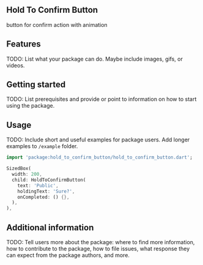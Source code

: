 ## Hold To Confirm Button

button for confirm action with animation 

## Features

TODO: List what your package can do. Maybe include images, gifs, or videos.

## Getting started

TODO: List prerequisites and provide or point to information on how to
start using the package.

## Usage

TODO: Include short and useful examples for package users. Add longer examples
to `/example` folder.

```dart
import 'package:hold_to_confirm_button/hold_to_confirm_button.dart';

SizedBox(
  width: 200,
  child: HoldToConfirmButton(
    text: 'Public',
    holdingText: 'Sure?',
    onCompleted: () {},
  ),
),

```

## Additional information

TODO: Tell users more about the package: where to find more information, how to
contribute to the package, how to file issues, what response they can expect
from the package authors, and more.
